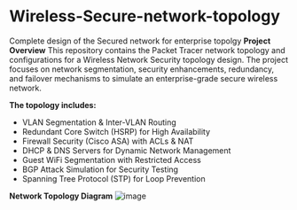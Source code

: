 # Wireless-Secure-network-topology
Complete design of the Secured network for enterprise topolgy
**Project Overview**
This repository contains the Packet Tracer network topology and configurations for a Wireless Network Security topology design. The project focuses on network segmentation, security enhancements, redundancy, and failover mechanisms to simulate an enterprise-grade secure wireless network.

**The topology includes:**
- VLAN Segmentation & Inter-VLAN Routing
- Redundant Core Switch (HSRP) for High Availability
- Firewall Security (Cisco ASA) with ACLs & NAT
- DHCP & DNS Servers for Dynamic Network Management
- Guest WiFi Segmentation with Restricted Access
- BGP Attack Simulation for Security Testing
- Spanning Tree Protocol (STP) for Loop Prevention

**Network Topology Diagram**
![image](https://github.com/user-attachments/assets/261e96fa-2f29-4801-b3eb-47643346e811)



